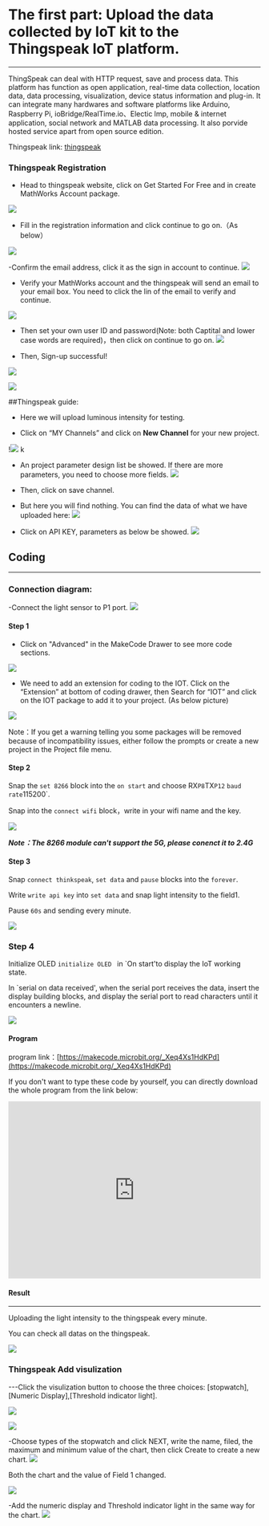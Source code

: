 # The first part: Upload the data collected by IoT kit to the Thingspeak IoT platform.
---
ThingSpeak can deal with HTTP request, save and process data. This platform has function as open application, real-time data collection, location data, data processing, visualization, device status information and plug-in. It can integrate many hardwares and software platforms like Arduino, Raspberry Pi, ioBridge/RealTime.io、Electic lmp, mobile & internet application, social network and MATLAB data processing. It also porvide hosted service apart from open source edition.

Thingspeak link: [thingspeak](https://thingspeak.com/)

### Thingspeak Registration
 
- Head to thingspeak website, click on Get Started For Free and in create MathWorks Account package.

![](https://raw.githubusercontent.com/elecfreaks/learn-cn/master/microbitKit/iot_kit/images/case_ts_01.png)

- Fill in the registration information and click continue to go on.（As below）

![](https://raw.githubusercontent.com/elecfreaks/learn-cn/master/microbitKit/iot_kit/images/case_ts_02.png)

-Confirm the email address, click it as the sign in account to continue.
![](https://raw.githubusercontent.com/elecfreaks/learn-cn/master/microbitKit/iot_kit/images/case_ts_03.png)

- Verify your MathWorks account and the thingspeak will send an email to your email box. You need to click the lin of the email to verify and continue. 

![](https://raw.githubusercontent.com/elecfreaks/learn-cn/master/microbitKit/iot_kit/images/case_ts_04.png)
 
- Then set your own user ID and password(Note: both Captital and lower case words are required)，then click on continue to go on.
![](https://raw.githubusercontent.com/elecfreaks/learn-cn/master/microbitKit/iot_kit/images/case_ts_05.png)

- Then, Sign-up successful!

![](./images/smC48sY.png)

![](https://raw.githubusercontent.com/elecfreaks/learn-cn/master/microbitKit/iot_kit/images/case_ts_06.png)

##Thingspeak guide:

- Here we will upload luminous intensity for testing. 

- Click on “MY Channels” and click on **New Channel** for your new project.

!![](https://raw.githubusercontent.com/elecfreaks/learn-cn/master/microbitKit/iot_kit/images/case_ts_07.png)
k
- An project parameter design list be showed. If there are more parameters, you need to choose more fields.
![](https://raw.githubusercontent.com/elecfreaks/learn-cn/master/microbitKit/iot_kit/images/case_ts_08.png)

- Then, click on save channel. 

- But here you will find nothing. You can find the data of what we have uploaded here:
![](https://raw.githubusercontent.com/elecfreaks/learn-cn/master/microbitKit/iot_kit/images/case_ts_09.png)
- Click on API KEY, parameters as below be showed.
![](https://raw.githubusercontent.com/elecfreaks/learn-cn/master/microbitKit/iot_kit/images/case_ts_10.png)

## Coding

---
### Connection diagram:
-Connect the light sensor to P1 port.
![](https://raw.githubusercontent.com/elecfreaks/learn-cn/master/microbitKit/iot_kit/images/case_ts_17.png)

#### Step 1
- Click on "Advanced" in the MakeCode Drawer to see more code sections.

![](https://raw.githubusercontent.com/elecfreaks/learn-cn/master/microbitKit/iot_kit/images/iot_bit_11.jpg)

- We need to add an extension for coding to the IOT. Click on the “Extension” at bottom of coding drawer, then Search for “IOT” and click on the IOT package to add it to your project. (As below picture) 

![](https://raw.githubusercontent.com/elecfreaks/learn-cn/master/microbitKit/iot_kit/images/iot_bit_12.jpg)

Note：If you get a warning telling you some packages will be removed because of incompatibility issues, either follow the prompts or create a new project in the Project file menu.

#### Step 2

Snap the `set 8266` block into the `on start` and choose RX`P8`TX`P12` `baud rate`115200`.

Snap into the `connect wifi` block，write in your wifi name and the key. 

![](https://raw.githubusercontent.com/elecfreaks/learn-cn/master/microbitKit/iot_kit/images/case_ts_11.png)

***Note：The 8266 module can't support the 5G, please conenct it to 2.4G***

#### Step 3

Snap `connect thinkspeak`, `set data` and `pause` blocks into the `forever`. 

Write `write api key` into `set data` and snap light intensity to the field1.

Pause `60s` and sending every minute. 


![](https://raw.githubusercontent.com/elecfreaks/learn-cn/master/microbitKit/iot_kit/images/case_ts_12.png)

### Step 4

Initialize OLED `initialize OLED ` in `On start'to display the IoT working state.

In `serial on data received', when the serial port receives the data, insert the display building blocks, and display the serial port to read characters until it encounters a newline.

![](https://raw.githubusercontent.com/elecfreaks/learn-cn/master/microbitKit/iot_kit/images/case_ts_21.png)

#### Program

program link：[https://makecode.microbit.org/_Xeq4Xs1HdKPd](https://makecode.microbit.org/_Xeq4Xs1HdKPd)

If you don't want to type these code by yourself, you can directly download the whole program from the link below:


<div style="position:relative;height:0;padding-bottom:70%;overflow:hidden;"><iframe style="position:absolute;top:0;left:0;width:100%;height:100%;" src="https://makecode.microbit.org/#pub:_Xeq4Xs1HdKPd" frameborder="0" sandbox="allow-popups allow-forms allow-scripts allow-same-origin"></iframe></div>  


#### Result
---

Uploading the light intensity to the thingspeak every minute. 

You can check all datas on the thingspeak.

![](https://raw.githubusercontent.com/elecfreaks/learn-cn/master/microbitKit/iot_kit/images/case_ts_13.png)


### Thingspeak Add visulization

---Click the visulization button to choose the three choices: [stopwatch],[Numeric Display],[Threshold indicator light].

![](https://raw.githubusercontent.com/elecfreaks/learn-cn/master/microbitKit/iot_kit/images/case_ts_14.png)

![](https://raw.githubusercontent.com/elecfreaks/learn-cn/master/microbitKit/iot_kit/images/case_ts_15.png)

-Choose types of the stopwatch and click NEXT, write the name, filed, the maximum and minimum value of the chart, then click Create to create a new chart.
![](https://raw.githubusercontent.com/elecfreaks/learn-cn/master/microbitKit/iot_kit/images/case_ts_16.png)

Both the chart and the value of Field 1 changed.

![](https://raw.githubusercontent.com/elecfreaks/learn-cn/master/microbitKit/iot_kit/images/case_ts_19.png)

-Add the numeric display and Threshold indicator light in the same way for the chart.
![](https://raw.githubusercontent.com/elecfreaks/learn-cn/master/microbitKit/iot_kit/images/case_ts_20.png)
